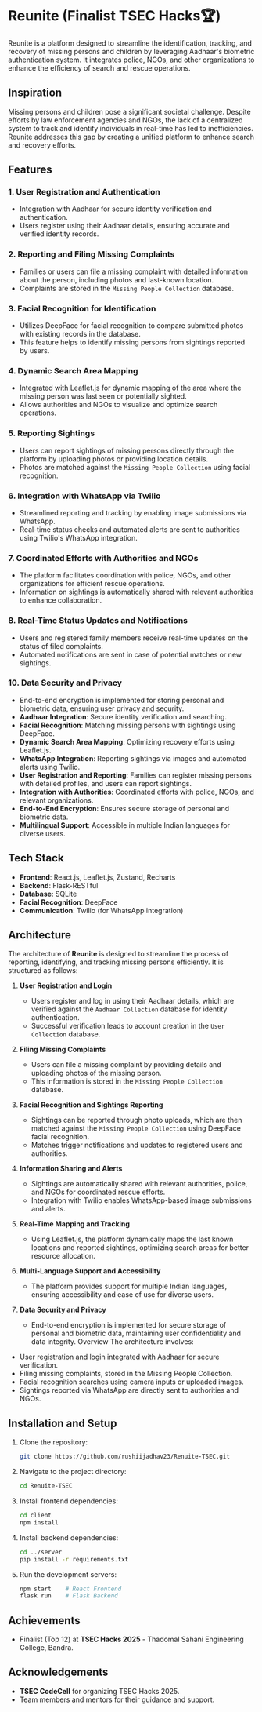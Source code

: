 # Reunite (Finalist TSEC Hacks🏆)

Reunite is a platform designed to streamline the identification, tracking, and recovery of missing persons and children by leveraging Aadhaar's biometric authentication system. It integrates police, NGOs, and other organizations to enhance the efficiency of search and rescue operations.

## Inspiration
Missing persons and children pose a significant societal challenge. Despite efforts by law enforcement agencies and NGOs, the lack of a centralized system to track and identify individuals in real-time has led to inefficiencies. Reunite addresses this gap by creating a unified platform to enhance search and recovery efforts.

## Features

### 1. User Registration and Authentication
- Integration with Aadhaar for secure identity verification and authentication.
- Users register using their Aadhaar details, ensuring accurate and verified identity records.

### 2. Reporting and Filing Missing Complaints
- Families or users can file a missing complaint with detailed information about the person, including photos and last-known location.
- Complaints are stored in the `Missing People Collection` database.

### 3. Facial Recognition for Identification
- Utilizes DeepFace for facial recognition to compare submitted photos with existing records in the database.
- This feature helps to identify missing persons from sightings reported by users.

### 4. Dynamic Search Area Mapping
- Integrated with Leaflet.js for dynamic mapping of the area where the missing person was last seen or potentially sighted.
- Allows authorities and NGOs to visualize and optimize search operations.

### 5. Reporting Sightings
- Users can report sightings of missing persons directly through the platform by uploading photos or providing location details.
- Photos are matched against the `Missing People Collection` using facial recognition.

### 6. Integration with WhatsApp via Twilio
- Streamlined reporting and tracking by enabling image submissions via WhatsApp.
- Real-time status checks and automated alerts are sent to authorities using Twilio's WhatsApp integration.

### 7. Coordinated Efforts with Authorities and NGOs
- The platform facilitates coordination with police, NGOs, and other organizations for efficient rescue operations.
- Information on sightings is automatically shared with relevant authorities to enhance collaboration.

### 8. Real-Time Status Updates and Notifications
- Users and registered family members receive real-time updates on the status of filed complaints.
- Automated notifications are sent in case of potential matches or new sightings.

### 10. Data Security and Privacy
- End-to-end encryption is implemented for storing personal and biometric data, ensuring user privacy and security.
- **Aadhaar Integration**: Secure identity verification and searching.
- **Facial Recognition**: Matching missing persons with sightings using DeepFace.
- **Dynamic Search Area Mapping**: Optimizing recovery efforts using Leaflet.js.
- **WhatsApp Integration**: Reporting sightings via images and automated alerts using Twilio.
- **User Registration and Reporting**: Families can register missing persons with detailed profiles, and users can report sightings.
- **Integration with Authorities**: Coordinated efforts with police, NGOs, and relevant organizations.
- **End-to-End Encryption**: Ensures secure storage of personal and biometric data.
- **Multilingual Support**: Accessible in multiple Indian languages for diverse users.

## Tech Stack
- **Frontend**: React.js, Leaflet.js, Zustand, Recharts
- **Backend**: Flask-RESTful
- **Database**: SQLite
- **Facial Recognition**: DeepFace
- **Communication**: Twilio (for WhatsApp integration)

## Architecture

The architecture of **Reunite** is designed to streamline the process of reporting, identifying, and tracking missing persons efficiently. It is structured as follows:

1. **User Registration and Login**
   - Users register and log in using their Aadhaar details, which are verified against the `Aadhaar Collection` database for identity authentication.
   - Successful verification leads to account creation in the `User Collection` database.

2. **Filing Missing Complaints**
   - Users can file a missing complaint by providing details and uploading photos of the missing person.
   - This information is stored in the `Missing People Collection` database.

3. **Facial Recognition and Sightings Reporting**
   - Sightings can be reported through photo uploads, which are then matched against the `Missing People Collection` using DeepFace facial recognition.
   - Matches trigger notifications and updates to registered users and authorities.

4. **Information Sharing and Alerts**
   - Sightings are automatically shared with relevant authorities, police, and NGOs for coordinated rescue efforts.
   - Integration with Twilio enables WhatsApp-based image submissions and alerts.

5. **Real-Time Mapping and Tracking**
   - Using Leaflet.js, the platform dynamically maps the last known locations and reported sightings, optimizing search areas for better resource allocation.

6. **Multi-Language Support and Accessibility**
   - The platform provides support for multiple Indian languages, ensuring accessibility and ease of use for diverse users.

7. **Data Security and Privacy**
   - End-to-end encryption is implemented for secure storage of personal and biometric data, maintaining user confidentiality and data integrity. Overview
The architecture involves:
- User registration and login integrated with Aadhaar for secure verification.
- Filing missing complaints, stored in the Missing People Collection.
- Facial recognition searches using camera inputs or uploaded images.
- Sightings reported via WhatsApp are directly sent to authorities and NGOs.

## Installation and Setup
1. Clone the repository:
    ```bash
    git clone https://github.com/rushiijadhav23/Renuite-TSEC.git
    ```
2. Navigate to the project directory:
    ```bash
    cd Renuite-TSEC
    ```
3. Install frontend dependencies:
    ```bash
    cd client
    npm install
    ```
4. Install backend dependencies:
    ```bash
    cd ../server
    pip install -r requirements.txt
    ```
5. Run the development servers:
    ```bash
    npm start    # React Frontend
    flask run    # Flask Backend
    ```

## Achievements
- Finalist (Top 12) at **TSEC Hacks 2025** - Thadomal Sahani Engineering College, Bandra.

## Acknowledgements
- **TSEC CodeCell** for organizing TSEC Hacks 2025.
- Team members and mentors for their guidance and support.
